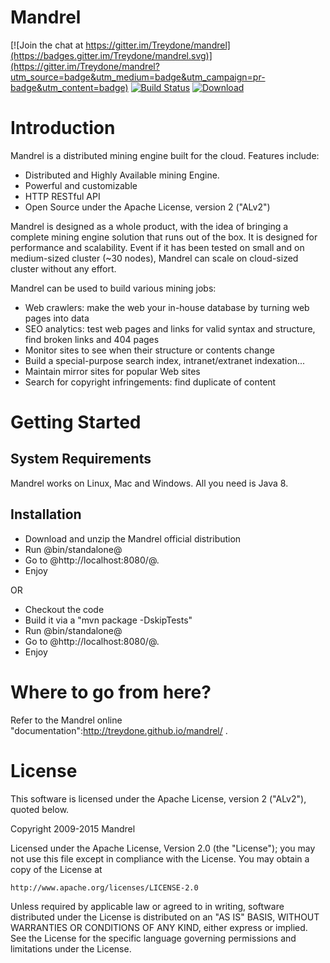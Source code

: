 # Mandrel
[![Join the chat at https://gitter.im/Treydone/mandrel](https://badges.gitter.im/Treydone/mandrel.svg)](https://gitter.im/Treydone/mandrel?utm_source=badge&utm_medium=badge&utm_campaign=pr-badge&utm_content=badge)
[![Build Status](https://api.travis-ci.org/Treydone/mandrel.svg?branch=master)](https://travis-ci.org/Treydone/mandrel)
[![Download](https://api.bintray.com/packages/treydone/maven/mandrel/images/download.svg)](https://bintray.com/treydone/maven/mandrel/_latestVersion)

# Introduction

Mandrel is a distributed mining engine built for the cloud. Features include:

* Distributed and Highly Available mining Engine.
* Powerful and customizable
* HTTP RESTful API
* Open Source under the Apache License, version 2 ("ALv2")

Mandrel is designed as a whole product, with the idea of bringing a complete mining engine solution that runs out of the box. It is designed for performance and scalability. Event if it has been tested on small and on medium-sized cluster (~30 nodes), Mandrel can scale on cloud-sized cluster without any effort.

Mandrel can be used to build various mining jobs:

- Web crawlers: make the web your in-house database by turning web pages into data
- SEO analytics: test web pages and links for valid syntax and structure, find broken links and 404 pages
- Monitor sites to see when their structure or contents change
- Build a special-purpose search index, intranet/extranet indexation...
- Maintain mirror sites for popular Web sites
- Search for copyright infringements: find duplicate of content

# Getting Started


## System Requirements

Mandrel works on Linux, Mac and Windows. All you need is Java 8.


## Installation

* Download and unzip the Mandrel official distribution
* Run @bin/standalone@
* Go to @http://localhost:8080/@.
* Enjoy

OR

* Checkout the code
* Build it via a "mvn package -DskipTests"
* Run @bin/standalone@
* Go to @http://localhost:8080/@.
* Enjoy

# Where to go from here? 

Refer to the Mandrel online "documentation":http://treydone.github.io/mandrel/ .


# License

This software is licensed under the Apache License, version 2 ("ALv2"), quoted below.

Copyright 2009-2015 Mandrel

Licensed under the Apache License, Version 2.0 (the "License"); you may not
use this file except in compliance with the License. You may obtain a copy of
the License at

    http://www.apache.org/licenses/LICENSE-2.0

Unless required by applicable law or agreed to in writing, software
distributed under the License is distributed on an "AS IS" BASIS, WITHOUT
WARRANTIES OR CONDITIONS OF ANY KIND, either express or implied. See the
License for the specific language governing permissions and limitations under
the License.
